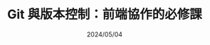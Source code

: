 ---
date: 2024/05/04
title: Git 與版本控制：前端協作的必修課
slug: 'git'
imgSrc: 'https://github.com/hexschool/2022-web-layout-training/blob/main/2025-web-camp/desktop/blog/photo9.png?raw=true'
mobileImgSrc: 'https://github.com/hexschool/2022-web-layout-training/blob/main/2025-web-camp/mobile/blog/photo6.png?raw=true'
description: 當你從一人開發晉升到多人合作，版本控制的好壞往往決定了專案的順暢度。Git 不僅能記錄程式碼變動，更能確保每位成員都在正確的分支上完成任務。透過這篇文章，你將了解常見的 Git 流程，並學會在前端專案中輕鬆管理與協作。
tags:
  - Git
  - 協作流程
---